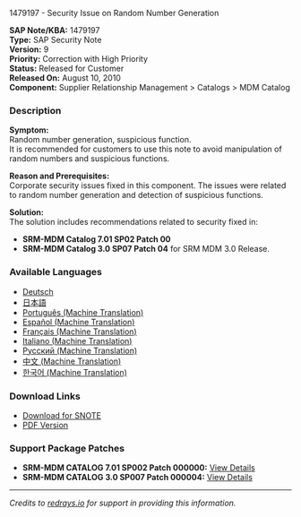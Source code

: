1479197 - Security Issue on Random Number Generation

**SAP Note/KBA:** 1479197  
**Type:** SAP Security Note  
**Version:** 9  
**Priority:** Correction with High Priority  
**Status:** Released for Customer  
**Released On:** August 10, 2010  
**Component:** Supplier Relationship Management > Catalogs > MDM Catalog

### Description

**Symptom:**  
Random number generation, suspicious function.  
It is recommended for customers to use this note to avoid manipulation of random numbers and suspicious functions.

**Reason and Prerequisites:**  
Corporate security issues fixed in this component. The issues were related to random number generation and detection of suspicious functions.

**Solution:**  
The solution includes recommendations related to security fixed in:
- **SRM-MDM Catalog 7.01 SP02 Patch 00**
- **SRM-MDM Catalog 3.0 SP07 Patch 04** for SRM MDM 3.0 Release.

### Available Languages
- [Deutsch](https://me.sap.com/notes/0001479197/D)
- [日本語](https://me.sap.com/notes/0001479197/J)
- [Português (Machine Translation)](https://me.sap.com/notes/0001479197/P)
- [Español (Machine Translation)](https://me.sap.com/notes/0001479197/S)
- [Français (Machine Translation)](https://me.sap.com/notes/0001479197/F)
- [Italiano (Machine Translation)](https://me.sap.com/notes/0001479197/I)
- [Русский (Machine Translation)](https://me.sap.com/notes/0001479197/R)
- [中文 (Machine Translation)](https://me.sap.com/notes/0001479197/1)
- [한국어 (Machine Translation)](https://me.sap.com/notes/0001479197/3)

### Download Links
- [Download for SNOTE](https://notesdownloads.sap.com/note/0040000017047662017)
- [PDF Version](https://me.sap.com/userapps.support.sap.com/sap/support/sfm/notes/print/0001479197?language=en-US&token=C47195132DA8B60D9768D4A78DFA8381)

### Support Package Patches
- **SRM-MDM CATALOG 7.01 SP002 Patch 000000:** [View Details](https://userapps.support.sap.com/sap/support/swdc/notes?cvnr=01200314690200009998&support_package=SP002&patch_level=000000)
- **SRM-MDM CATALOG 3.0 SP007 Patch 000004:** [View Details](https://userapps.support.sap.com/sap/support/swdc/notes?cvnr=01200314690200007612&support_package=SP007&patch_level=000004)

---

*Credits to [redrays.io](https://redrays.io) for support in providing this information.*